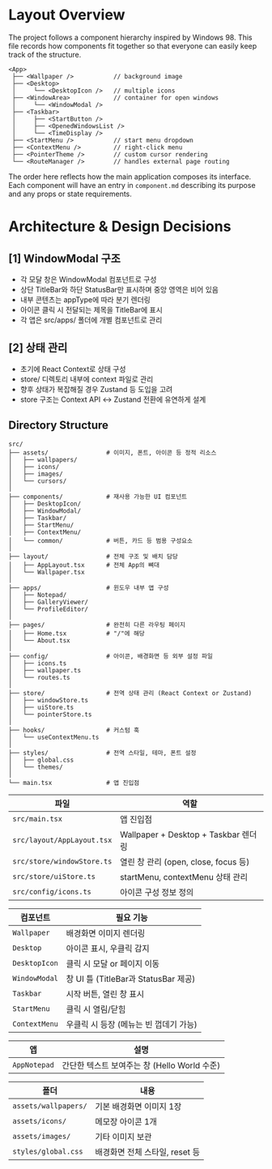 # Layout Overview

The project follows a component hierarchy inspired by Windows 98.
This file records how components fit together so that everyone can easily keep
track of the structure.

```
<App>
 ├── <Wallpaper />           // background image
 ├── <Desktop>
 │     └── <DesktopIcon />   // multiple icons
 ├── <WindowArea>            // container for open windows
 │     └── <WindowModal />
 ├── <Taskbar>
 │     ├── <StartButton />
 │     ├── <OpenedWindowsList />
 │     └── <TimeDisplay />
 ├── <StartMenu />           // start menu dropdown
 ├── <ContextMenu />         // right-click menu
 ├── <PointerTheme />        // custom cursor rendering
 └── <RouteManager />        // handles external page routing
```

The order here reflects how the main application composes its interface. Each
component will have an entry in `component.md` describing its purpose and any
props or state requirements.

# Architecture & Design Decisions

## [1] WindowModal 구조
- 각 모달 창은 WindowModal 컴포넌트로 구성
- 상단 TitleBar와 하단 StatusBar만 표시하며 중앙 영역은 비어 있음
- 내부 콘텐츠는 appType에 따라 분기 렌더링
- 아이콘 클릭 시 전달되는 제목을 TitleBar에 표시
- 각 앱은 src/apps/ 폴더에 개별 컴포넌트로 관리

## [2] 상태 관리
- 초기에 React Context로 상태 구성
- store/ 디렉토리 내부에 context 파일로 관리
- 향후 상태가 복잡해질 경우 Zustand 등 도입을 고려
- store 구조는 Context API ↔️ Zustand 전환에 유연하게 설계

## Directory Structure

```
src/
├── assets/                # 이미지, 폰트, 아이콘 등 정적 리소스
│   ├── wallpapers/
│   ├── icons/
│   ├── images/
│   └── cursors/
│
├── components/            # 재사용 가능한 UI 컴포넌트
│   ├── DesktopIcon/
│   ├── WindowModal/
│   ├── Taskbar/
│   ├── StartMenu/
│   ├── ContextMenu/
│   └── common/            # 버튼, 카드 등 범용 구성요소
│
├── layout/                # 전체 구조 및 배치 담당
│   ├── AppLayout.tsx      # 전체 App의 뼈대
│   └── Wallpaper.tsx
│
├── apps/                  # 윈도우 내부 앱 구성
│   ├── Notepad/
│   ├── GalleryViewer/
│   └── ProfileEditor/
│
├── pages/                 # 완전히 다른 라우팅 페이지
│   ├── Home.tsx           # "/"에 해당
│   └── About.tsx
│
├── config/                # 아이콘, 배경화면 등 외부 설정 파일
│   ├── icons.ts
│   ├── wallpaper.ts
│   └── routes.ts
│
├── store/                 # 전역 상태 관리 (React Context or Zustand)
│   ├── windowStore.ts
│   ├── uiStore.ts
│   └── pointerStore.ts
│
├── hooks/                 # 커스텀 훅
│   └── useContextMenu.ts
│
├── styles/                # 전역 스타일, 테마, 폰트 설정
│   ├── global.css
│   └── themes/
│
└── main.tsx               # 앱 진입점
```

| 파일 | 역할 |
| -------------------------- | --------------------------------- |
| `src/main.tsx` | 앱 진입점 |
| `src/layout/AppLayout.tsx` | Wallpaper + Desktop + Taskbar 렌더링 |
| `src/store/windowStore.ts` | 열린 창 관리 (open, close, focus 등) |
| `src/store/uiStore.ts` | startMenu, contextMenu 상태 관리 |
| `src/config/icons.ts` | 아이콘 구성 정보 정의 |

| 컴포넌트 | 필요 기능 |
| ------------- | ----------------------- |
| `Wallpaper` | 배경화면 이미지 렌더링 |
| `Desktop` | 아이콘 표시, 우클릭 감지 |
| `DesktopIcon` | 클릭 시 모달 or 페이지 이동 |
| `WindowModal` | 창 UI 틀 (TitleBar과 StatusBar 제공) |
| `Taskbar` | 시작 버튼, 열린 창 표시 |
| `StartMenu` | 클릭 시 열림/닫힘 |
| `ContextMenu` | 우클릭 시 등장 (메뉴는 빈 껍데기 가능) |

| 앱 | 설명 |
| ------------ | ------------------------------- |
| `AppNotepad` | 간단한 텍스트 보여주는 창 (Hello World 수준) |

| 폴더 | 내용 |
| -------------------- | -------------------- |
| `assets/wallpapers/` | 기본 배경화면 이미지 1장 |
| `assets/icons/` | 메모장 아이콘 1개 |
| `assets/images/` | 기타 이미지 보관 |
| `styles/global.css` | 배경화면 전체 스타일, reset 등 |


